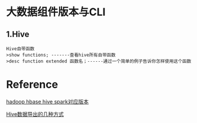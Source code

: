 # 大数据组件版本与CLI

## 1.Hive

```shell
Hive自带函数
>show functions; -------查看hive所有自带函数
>desc function extended 函数名；------通过一个简单的例子告诉你怎样使用这个函数
```











# Reference

[hadoop hbase hive spark对应版本](https://www.tqwba.com/x_d/jishu/73706.html)

[Hive数据导出的几种方式](https://www.cnblogs.com/sheng-sjk/p/13940642.html)